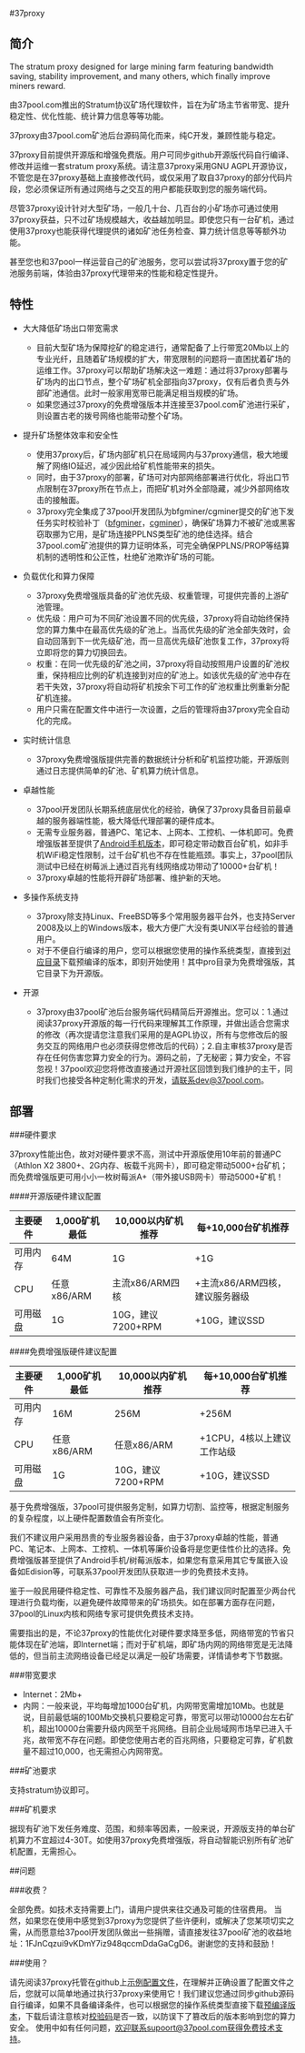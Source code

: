 #37proxy


## 简介

The stratum proxy designed for large mining farm featuring bandwidth saving, stability improvement, and many others, which finally improve miners reward.

由37pool.com推出的Stratum协议矿场代理软件，旨在为矿场主节省带宽、提升稳定性、优化性能、统计算力信息等等功能。

37proxy由37pool.com矿池后台源码简化而来，纯C开发，兼顾性能与稳定。

37proxy目前提供开源版和增强免费版。用户可同步github开源版代码自行编译、修改并运维一套stratum proxy系统。请注意37proxy采用GNU AGPL开源协议，不管您是在37proxy基础上直接修改代码，或仅采用了取自37proxy的部分代码片段，您必须保证所有通过网络与之交互的用户都能获取到您的服务端代码。

尽管37proxy设计针对大型矿场，一般几十台、几百台的小矿场亦可通过使用37proxy获益，只不过矿场规模越大，收益越加明显。即使您只有一台矿机，通过使用37proxy也能获得代理提供的诸如矿池任务检查、算力统计信息等等额外功能。

甚至您也和37pool一样运营自己的矿池服务，您可以尝试将37proxy置于您的矿池服务前端，体验由37proxy代理带来的性能和稳定性提升。


## 特性
* 大大降低矿场出口带宽需求
  * 目前大型矿场为保障挖矿的稳定进行，通常配备了上行带宽20Mb以上的专业光纤，且随着矿场规模的扩大，带宽限制的问题将一直困扰着矿场的运维工作。37proxy可以帮助矿场解决这一难题：通过将37proxy部署与矿场内的出口节点，整个矿场矿机全部指向37proxy，仅有后者负责与外部矿池通信。此时一般家用宽带已能满足相当规模的矿场。
  * 如果您通过37proxy的免费增强版本并连接至37pool.com矿池进行采矿，则设置古老的拨号网络也能带动整个矿场。

* 提升矿场整体效率和安全性
  * 使用37proxy后，矿场内部矿机只在局域网内与37proxy通信，极大地缓解了网络IO延迟，减少因此给矿机性能带来的损失。
  * 同时，由于37proxy的部署，矿场可对内部网络部署进行优化，将出口节点限制在37proxy所在节点上，而把矿机对外全部隐藏，减少外部网络攻击的接触面。
  * 37proxy完全集成了37pool开发团队为bfgminer/cgminer提交的矿池下发任务实时校验补丁（[bfgminer](https://github.com/luke-jr/bfgminer/pull/540)，[cgminer](https://github.com/ckolivas/cgminer/pull/638)），确保矿场算力不被矿池或黑客窃取挪为它用，是矿场连接PPLNS类型矿池的绝佳选择。结合37pool.com矿池提供的算力证明体系，可完全确保PPLNS/PROP等结算机制的透明性和公正性，杜绝矿池欺诈矿场的可能。

* 负载优化和算力保障
  * 37proxy免费增强版具备的矿池优先级、权重管理，可提供完善的上游矿池管理。
  * 优先级：用户可为不同矿池设置不同的优先级，37proxy将自动始终保持您的算力集中在最高优先级的矿池上。当高优先级的矿池全部失效时，会自动回落到下一优先级矿池，而一旦高优先级矿池恢复工作，37proxy将立即将您的算力切换回去。
  * 权重：在同一优先级的矿池之间，37proxy将自动按照用户设置的矿池权重，保持相应比例的矿机连接到对应的矿池上。如该优先级的矿池中存在若干失效，37proxy将自动将矿机按余下可工作的矿池权重比例重新分配矿机连接。
  * 用户只需在配置文件中进行一次设置，之后的管理将由37proxy完全自动化的完成。

* 实时统计信息
  * 37proxy免费增强版提供完善的数据统计分析和矿机监控功能，开源版则通过日志提供简单的矿池、矿机算力统计信息。

* 卓越性能
  * 37pool开发团队长期系统底层优化的经验，确保了37proxy具备目前最卓越的服务器端性能，极大降低代理部署的硬件成本。
  * 无需专业服务器，普通PC、笔记本、上网本、工控机、一体机即可。免费增强版甚至提供了[Android手机版本](https://github.com/4tar/37proxy/tree/master/bin/pro)，即可稳定带动数百台矿机，如非手机WiFi稳定性限制，过千台矿机也不存在性能瓶颈。事实上，37pool团队测试中已经在树莓派上通过百兆有线网络成功带动了10000+台矿机！
  * 37proxy卓越的性能将开辟矿场部署、维护新的天地。

* 多操作系统支持
  * 37proxy除支持Linux、FreeBSD等多个常用服务器平台外，也支持Server 2008及以上的Windows版本，极大方便广大没有类UNIX平台经验的普通用户。
  * 对于不便自行编译的用户，您可以根据您使用的操作系统类型，直接到[对应目录](https://github.com/4tar/37proxy/tree/master/bin)下载预编译的版本，即刻开始使用！其中pro目录为免费增强版，其它目录下为开源版。

* 开源
  * 37proxy由37pool矿池后台服务端代码精简后开源推出。您可以：1.通过阅读37proxy开源版的每一行代码来理解其工作原理，并做出适合您需求的修改（再次提请您注意我们采用的是AGPL协议，所有与您修改后的服务交互的网络用户也必须获得您修改后的代码）；2.自主审核37proxy是否存在任何伤害您算力安全的行为。源码之前，了无秘密；算力安全，不容忽视！37pool欢迎您将修改直接通过开源社区回馈到我们维护的主干，同时我们也接受各种定制化需求的开发，请联系dev@37pool.com。


## 部署

###硬件要求

37proxy性能出色，故对对硬件要求不高，测试中开源版使用10年前的普通PC（Athlon X2 3800+、2G内存、板载千兆网卡），即可稳定带动5000+台矿机；而免费增强版更可用小小一枚树莓派A+（带外接USB网卡）带动5000+矿机！

####开源版硬件建议配置

 主要硬件 | 1,000矿机最低 | 10,000以内矿机推荐 | 每+10,000台矿机推荐
-----|---------|-----------------|-------------------
可用内存 | 64M | 1G | +1G
CPU | 任意x86/ARM | 主流x86/ARM四核 | +主流x86/ARM四核，建议服务器级
可用磁盘 | 1G | 10G，建议7200+RPM | +10G，建议SSD

####免费增强版硬件建议配置

 主要硬件 | 1,000矿机最低 | 10,000以内矿机推荐 | 每+10,000台矿机推荐
-----|---------|-----------------|-------------------
可用内存 | 16M | 256M | +256M
CPU | 任意x86/ARM | 任意x86/ARM | +1CPU，4核以上建议工作站级
可用磁盘 | 1G | 10G，建议7200+RPM | +10G，建议SSD

基于免费增强版，37pool可提供服务定制，如算力切割、监控等，根据定制服务的复杂程度，以上硬件配置数值会有所变化。

我们不建议用户采用昂贵的专业服务器设备，由于37proxy卓越的性能，普通PC、笔记本、上网本、工控机、一体机等廉价设备将是您更佳性价比的选择。免费增强版甚至提供了Android手机/树莓派版本，如果您有意采用其它专属嵌入设备如Edision等，可联系37pool开发团队获取进一步的免费技术支持。

鉴于一般民用硬件稳定性、可靠性不及服务器产品，我们建议同时配置至少两台代理进行负载均衡，以避免硬件故障带来的矿场损失。如在部署方面存在问题，37pool的Linux内核和网络专家可提供免费技术支持。

需要指出的是，不论37proxy的性能优化对硬件要求降至多低，网络带宽的节省只能体现在矿池端，即Internet端；而对于矿机端，即矿场内网的网络带宽是无法降低的，但当前主流网络设备已经足以满足一般矿场需要，详情请参考下节数据。

###带宽要求

* Internet：2Mb+
* 内网：一般来说，平均每增加1000台矿机，内网带宽需增加10Mb。也就是说，目前最低端的100Mb交换机只要稳定可靠，带宽可以带动10000台左右矿机，超出10000台需要升级内网至千兆网络。目前企业局域网市场早已进入千兆，故带宽不存在问题。即使您使用古老的百兆网络，只要稳定可靠，矿机数量不超过10,000，也无需担心内网带宽。

###矿池要求

支持stratum协议即可。

###矿机要求

据现有矿池下发任务难度、范围，和频率等因素，一般来说，开源版支持的单台矿机算力不宜超过4-30T。如使用37proxy免费增强版，将自动智能识别所有矿池矿机配置，无需担心。


##问题

###收费？

全部免费。如技术支持需要上门，请用户提供来往交通及可能的住宿费用。
当然，如果您在使用中感觉到37proxy为您提供了些许便利，或解决了您某项切实之需，从而愿意给37pool开发团队做出一些捐赠，请直接发往37pool矿池的收益地址：1FJnCqzui9vKDmY7iz948qccmDdaGaCgD6。谢谢您的支持和鼓励！

###使用？

请先阅读37proxy托管在github上[示例配置文件](https://github.com/4tar/37proxy/blob/master/37proxy.conf)，在理解并正确设置了配置文件之后，您就可以简单地通过执行37proxy来使用它！我们建议您通过同步github源码自行编译，如果不具备编译条件，也可以根据您的操作系统类型直接下载[预编译版本](https://github.com/4tar/37proxy/tree/master/bin)，下载后请注意核对[校验码](https://github.com/4tar/37proxy/blob/master/bin/bin.sha256sum)是否一致，以防误下了篡改后的版本影响到您的算力安全。
使用中如有任何问题，欢迎联系supoort@37pool.com获得免费技术支持。
